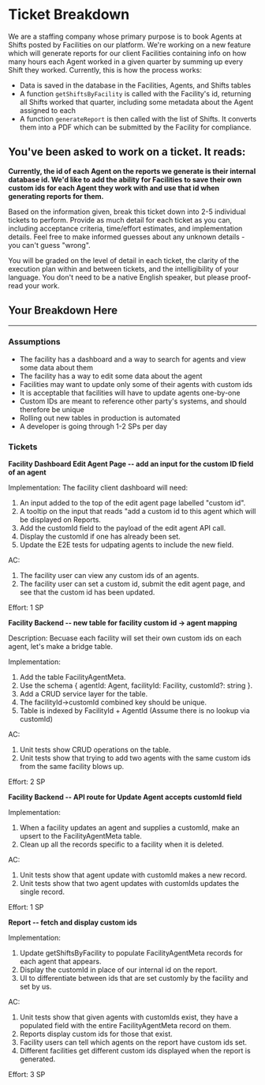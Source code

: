# Ticket Breakdown
We are a staffing company whose primary purpose is to book Agents at Shifts posted by Facilities on our platform. We're working on a new feature which will generate reports for our client Facilities containing info on how many hours each Agent worked in a given quarter by summing up every Shift they worked. Currently, this is how the process works:

- Data is saved in the database in the Facilities, Agents, and Shifts tables
- A function `getShiftsByFacility` is called with the Facility's id, returning all Shifts worked that quarter, including some metadata about the Agent assigned to each
- A function `generateReport` is then called with the list of Shifts. It converts them into a PDF which can be submitted by the Facility for compliance.

## You've been asked to work on a ticket. It reads:

**Currently, the id of each Agent on the reports we generate is their internal database id. We'd like to add the ability for Facilities to save their own custom ids for each Agent they work with and use that id when generating reports for them.**


Based on the information given, break this ticket down into 2-5 individual tickets to perform. Provide as much detail for each ticket as you can, including acceptance criteria, time/effort estimates, and implementation details. Feel free to make informed guesses about any unknown details - you can't guess "wrong".


You will be graded on the level of detail in each ticket, the clarity of the execution plan within and between tickets, and the intelligibility of your language. You don't need to be a native English speaker, but please proof-read your work.

## Your Breakdown Here

---

### Assumptions
- The facility has a dashboard and a way to search for agents and view some data about them
- The facility has a way to edit some data about the agent
- Facilities may want to update only some of their agents with custom ids
- It is acceptable that facilities will have to update agents one-by-one
- Custom IDs are meant to reference other party's systems, and should therefore be unique
- Rolling out new tables in production is automated
- A developer is going through 1-2 SPs per day

### Tickets

**Facility Dashboard Edit Agent Page -- add an input for the custom ID field of an agent**

Implementation:
The facility client dashboard will need:
1. An input added to the top of the edit agent page labelled "custom id".
2. A tooltip on the input that reads "add a custom id to this agent which will be displayed on Reports.
3. Add the customId field to the payload of the edit agent API call.
4. Display the customId if one has already been set.
5. Update the E2E tests for udpating agents to include the new field.

AC:
1. The facility user can view any custom ids of an agents.
2. The facility user can set a custom id, submit the edit agent page, and see that the custom id has been updated.

Effort:
1 SP

**Facility Backend -- new table for facility custom id -> agent mapping**

Description:
Becuase each facility will set their own custom ids on each agent, let's make a bridge table.

Implementation:

1. Add the table FacilityAgentMeta.
2. Use the schema { agentId: Agent, facilityId: Facility, customId?: string }.
3. Add a CRUD service layer for the table.
4. The facilityId->customId combined key should be unique.
5. Table is indexed by FacilityId + AgentId (Assume there is no lookup via customId)

AC:
1. Unit tests show CRUD operations on the table.
2. Unit tests show that trying to add two agents with the same custom ids from the same facility blows up.

Effort:
2 SP

**Facility Backend -- API route for Update Agent accepts customId field**

Implementation:

1. When a facility updates an agent and supplies a customId, make an upsert to the FacilityAgentMeta table.
2. Clean up all the records specific to a facility when it is deleted.

AC:
1. Unit tests show that agent update with customId makes a new record.
2. Unit tests show that two agent updates with customIds updates the single record.

Effort:
1 SP

**Report -- fetch and display custom ids**

Implementation:
1. Update getShiftsByFacility to populate FacilityAgentMeta records for each agent that appears.
2. Display the customId in place of our internal id on the report.
3. UI to differentiate between ids that are set customly by the facility and set by us.

AC:
1. Unit tests show that given agents with customIds exist, they have a populated field with the entire FacilityAgentMeta record on them.
2. Reports display custom ids for those that exist.
3. Facility users can tell which agents on the report have custom ids set.
4. Different facilities get different custom ids displayed when the report is generated.

Effort:
3 SP